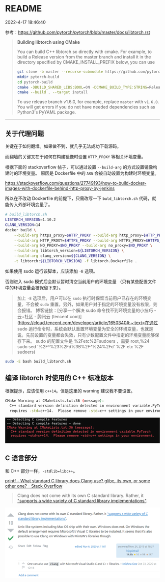 # README

2022-4-17 18:46:40



参考：https://github.com/pytorch/pytorch/blob/master/docs/libtorch.rst

> **Building libtorch using CMake**
>
> You can build C++ libtorch.so directly with cmake. For example, to build a Release version from the master branch and install it in the directory specified by CMAKE_INSTALL_PREFIX below, you can use
>
> ```sh
> git clone -b master --recurse-submodule https://github.com/pytorch/pytorch.git
> mkdir pytorch-build
> cd pytorch-build
> cmake -DBUILD_SHARED_LIBS:BOOL=ON -DCMAKE_BUILD_TYPE:STRING=Release -DPYTHON_EXECUTABLE:PATH=`which python3` -DCMAKE_INSTALL_PREFIX:PATH=../pytorch-install ../pytorch
> cmake --build . --target install
> ```
>
> To use release branch v1.6.0, for example, replace `master` with `v1.6.0`. You will get errors if you do not have needed dependencies such as Python3's PyYAML package.



___

## 关于代理问题

关键在于如何翻墙。如果做不到，就几乎无法成功下载源码。

而翻墙的关键又在于如何在构建镜像时设置 `HTTP_PROXY` 等相关环境变量。

根据下面的 stackoverflow 帖子，可以通过设置 `--build-arg` 的方式设置镜像构建时的环境变量。
原因是 Dockerfile 中的 `ARG` 会被自动设置为构建时环境变量。

https://stackoverflow.com/questions/27749193/how-to-build-docker-images-with-dockerfile-behind-http-proxy-by-jenkins


所以在不改动 Dockerfile 的前提下，只需改写一下 `buld_libtorch.sh` 代码，就能传入外部环境变量了。

```sh 
# build_libtorch.sh
LIBTORCH_VERSION=1.10.2
CLANG_VERSION=14
docker build \
    --build-arg https_proxy=$HTTP_PROXY --build-arg http_proxy=$HTTP_PROXY \
    --build-arg HTTP_PROXY=$HTTPS_PROXY --build-arg HTTPS_PROXY=$HTTPS_PROXY \
    --build-arg NO_PROXY=$NO_PROXY --build-arg no_proxy=$NO_PROXY \
    --build-arg libtorch_version=${LIBTORCH_VERSION} \
    --build-arg clang_version=${CLANG_VERSION} \
    -t libtorch:${LIBTORCH_VERSION} -f libtorch.Dockerfile .
```

如果使用 sudo 运行该脚本，应该添加 `-E` 选项。

否则进入 sudo 模式后会默认暂时清空当前用户的环境变量
（只有某些配置文件中的环境变量会被保留下来）。

> 加上 `-E`  选项后，用户可以在 `sudo`  执行时保留当前用户已存在的环境变量，不会被 `sudo` 重置。另外，如果用户对于指定的环境变量没有权限，则会报错。
> 博客链接：[分享一个解决 sudo 命令找不到环境变量的小技巧 - 云+社区 - 腾讯云 (tencent.com)](https://cloud.tencent.com/developer/article/1650340#:~:text=在通过 sudo 运行命令时，系统会默认重置环境变量为安全的环境变量，也就是说，先前设置的变量都会失效，只有少数配置文件中指定的环境变量能够保存下来。 sudo 的配置文件是 %2Fetc%2Fsudoers ，需要 root,%24 sudo sed '%2F^%23%2Fd%3B%2F^%24%2Fd' %2F etc %2F sudoers)

```sh
sudo -E bash build_libtorch.sh
```



## 编译 libtorch 时使用的 C++ 标准版本

根据提示，应该使用 `c++14`。但是这里的 warning 建议我不要设置。

```sh
CMake Warning at CMakeLists.txt:36 (message):
  C++ standard version definition detected in environment variable.PyTorch
  requires -std=c++14.  Please remove -std=c++ settings in your environment.
```

![image-20220417192818177](assets/image-20220417192818177.png)



## C 语言部分

和 C++ 部分一样，`-stdlib=libc++`。

[printf - What standard C library does Clang use? glibc, its own, or some other one? - Stack Overflow](https://stackoverflow.com/questions/59019932/what-standard-c-library-does-clang-use-glibc-its-own-or-some-other-one)

> Clang does not come with its own C standard library. Rather, it ["supports a wide variety of C standard library implementations"](https://clang.llvm.org/docs/Toolchain.html#c-standard-library).

![image-20220417221655972](assets/image-20220417221655972.png)